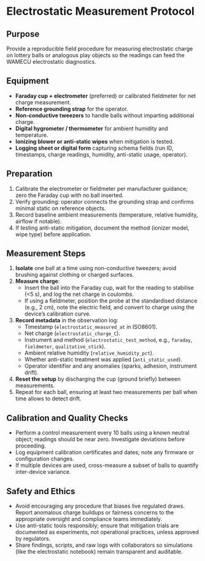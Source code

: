 # Electrostatic Measurement Protocol

## Purpose
Provide a reproducible field procedure for measuring electrostatic charge on lottery balls or analogous play objects so the readings can feed the WAMECU electrostatic diagnostics.

## Equipment
- **Faraday cup + electrometer** (preferred) or calibrated fieldmeter for net charge measurement.
- **Reference grounding strap** for the operator.
- **Non-conductive tweezers** to handle balls without imparting additional charge.
- **Digital hygrometer / thermometer** for ambient humidity and temperature.
- **Ionizing blower or anti-static wipes** when mitigation is tested.
- **Logging sheet or digital form** capturing schema fields (run ID, timestamps, charge readings, humidity, anti-static usage, operator).

## Preparation
1. Calibrate the electrometer or fieldmeter per manufacturer guidance; zero the Faraday cup with no ball inserted.
2. Verify grounding: operator connects the grounding strap and confirms minimal static on reference objects.
3. Record baseline ambient measurements (temperature, relative humidity, airflow if notable).
4. If testing anti-static mitigation, document the method (ionizer model, wipe type) before application.

## Measurement Steps
1. **Isolate** one ball at a time using non-conductive tweezers; avoid brushing against clothing or charged surfaces.
2. **Measure charge**:
   - Insert the ball into the Faraday cup, wait for the reading to stabilise (<5 s), and log the net charge in coulombs.
   - If using a fieldmeter, position the probe at the standardised distance (e.g., 2 cm), note the electric field, and convert to charge using the device’s calibration curve.
3. **Record metadata** in the observation log:
   - Timestamp (`electrostatic_measured_at` in ISO8601).
   - Net charge (`electrostatic_charge_C`).
   - Instrument and method (`electrostatic_test_method`, e.g., `faraday`, `fieldmeter`, `qualitative_stick`).
   - Ambient relative humidity (`relative_humidity_pct`).
   - Whether anti-static treatment was applied (`anti_static_used`).
   - Operator identifier and any anomalies (sparks, adhesion, instrument drift).
4. **Reset the setup** by discharging the cup (ground briefly) between measurements.
5. Repeat for each ball, ensuring at least two measurements per ball when time allows to detect drift.

## Calibration and Quality Checks
- Perform a control measurement every 10 balls using a known neutral object; readings should be near zero. Investigate deviations before proceeding.
- Log equipment calibration certificates and dates; note any firmware or configuration changes.
- If multiple devices are used, cross-measure a subset of balls to quantify inter-device variance.

## Safety and Ethics
- Avoid encouraging any procedure that biases live regulated draws. Report anomalous charge buildups or fairness concerns to the appropriate oversight and compliance teams immediately.
- Use anti-static tools responsibly; ensure that mitigation trials are documented as experiments, not operational practices, unless approved by regulators.
- Share findings, scripts, and raw logs with collaborators so simulations (like the electrostatic notebook) remain transparent and auditable.
